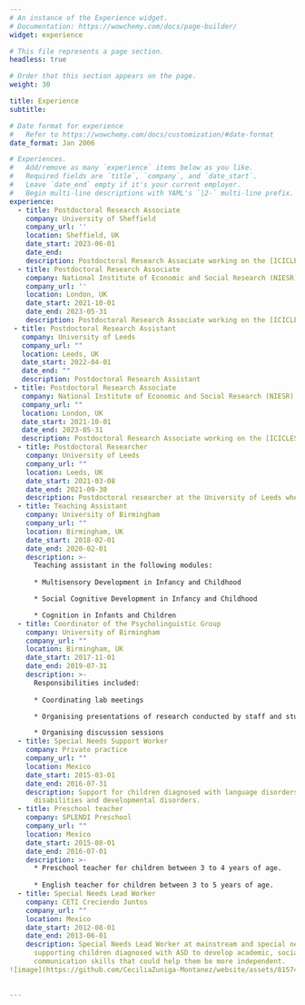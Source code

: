 ```yaml
---
# An instance of the Experience widget.
# Documentation: https://wowchemy.com/docs/page-builder/
widget: experience

# This file represents a page section.
headless: true

# Order that this section appears on the page.
weight: 30

title: Experience
subtitle:

# Date format for experience
#   Refer to https://wowchemy.com/docs/customization/#date-format
date_format: Jan 2006

# Experiences.
#   Add/remove as many `experience` items below as you like.
#   Required fields are `title`, `company`, and `date_start`.
#   Leave `date_end` empty if it's your current employer.
#   Begin multi-line descriptions with YAML's `|2-` multi-line prefix.
experience:
  - title: Postdoctoral Research Associate
    company: University of Sheffield
    company_url: ''
    location: Sheffield, UK
    date_start: 2023-06-01
    date_end: 
    description: Postdoctoral Research Associate working on the [ICICLES project](https://www.iciclesproject.com/) which explores the impact of the pandemic on children’s language, educational and socioemotional skills. Previously based at the National Institute of Economic and Social Research (NIESR).
  - title: Postdoctoral Research Associate
    company: National Institute of Economic and Social Research (NIESR)
    company_url: ''
    location: London, UK
    date_start: 2021-10-01
    date_end: 2023-05-31
    description: Postdoctoral Research Associate working on the [ICICLES project](https://www.iciclesproject.com/) which explores the impact of the pandemic on children’s language, educational and socioemotional skills. 
 - title: Postdoctoral Research Assistant
   company: University of Leeds
   company_url: ""
   location: Leeds, UK
   date_start: 2022-04-01
   date_end: ""
   description: Postdoctoral Research Assistant
 - title: Postdoctoral Research Associate
   company: National Institute of Economic and Social Research (NIESR)
   company_url: ""
   location: London, UK
   date_start: 2021-10-01
   date_end: 2023-05-31
   description: Postdoctoral Research Associate working on the [ICICLES project](https://www.iciclesproject.com/) which explores the impact of the pandemic on children’s language, educational and socioemotional skills. 
  - title: Postdoctoral Researcher
    company: University of Leeds
    company_url: ""
    location: Leeds, UK
    date_start: 2021-03-08
    date_end: 2021-09-30
    description: Postdoctoral researcher at the University of Leeds where I worked with Dr Cat Davies on the impact phase of the project *Children Learning Adjectives*.
  - title: Teaching Assistant
    company: University of Birmingham
    company_url: ""
    location: Birmingham, UK
    date_start: 2018-02-01
    date_end: 2020-02-01
    description: >-
      Teaching assistant in the following modules:
      
      * Multisensory Development in Infancy and Childhood

      * Social Cognitive Development in Infancy and Childhood

      * Cognition in Infants and Children
  - title: Coordinator of the Psycholinguistic Group
    company: University of Birmingham
    company_url: ""
    location: Birmingham, UK
    date_start: 2017-11-01
    date_end: 2019-07-31
    description: >-
      Responsibilities included:
      
      * Coordinating lab meetings

      * Organising presentations of research conducted by staff and students

      * Organising discussion sessions
  - title: Special Needs Support Worker
    company: Private practice
    company_url: ""
    location: Mexico
    date_start: 2015-03-01
    date_end: 2016-07-31
    description: Support for children diagnosed with language disorders, learning
      disabilities and developmental disorders.
  - title: Preschool teacher
    company: SPLENDI Preschool
    company_url: ""
    location: Mexico
    date_start: 2015-08-01
    date_end: 2016-07-01
    description: >-
      * Preschool teacher for children between 3 to 4 years of age.
      
      * English teacher for children between 3 to 5 years of age.
  - title: Special Needs Lead Worker
    company: CETI Creciendo Juntos
    company_url: ""
    location: Mexico
    date_start: 2012-08-01
    date_end: 2013-06-01
    description: Special Needs Lead Worker at mainstream and special needs schools
      supporting children diagnosed with ASD to develop academic, social and
      communication skills that could help them be more independent.
![image](https://github.com/CeciliaZuniga-Montanez/website/assets/81574617/78512f96-c035-4db6-bfed-41babf96c388)

    
---
```


